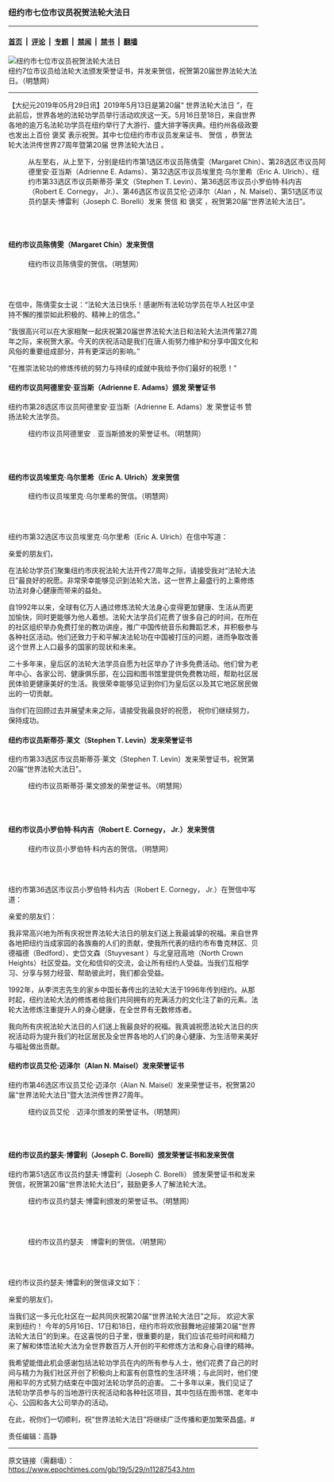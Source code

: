 ### 纽约市七位市议员祝贺法轮大法日

---

#### [首页](../../../..?n11287543) &nbsp;|&nbsp; [评论](../../../../../epoch-comment?n11287543) &nbsp;|&nbsp; [专题](../../../../../epoch-special?n11287543) &nbsp;|&nbsp; [禁闻](../../../../../epoch-news?n11287543) &nbsp;|&nbsp; [禁书](../../../../../books?n11287543) &nbsp;|&nbsp; [翻墙](https://github.com/gfw-breaker/nogfw/blob/master/README.md?n11287543)


<div><img alt="纽约市七位市议员祝贺法轮大法日" class="attachment-djy_600_400 size-djy_600_400 wp-post-image" src="https://i.epochtimes.com/assets/uploads/2019/05/2019-5-28-new-york-supports_01-600x400.jpg"/>
<div class="caption">
 纽约7位市议员给法轮大法颁发荣誉证书，并发来贺信，祝贺第20届世界法轮大法日。（明慧网）
</div></div><hr/><div class="post_content" id="artbody" itemprop="articleBody">
 <!-- article content begin -->
 <p>
  【大纪元2019年05月29日讯】2019年5月13日是第20届“
  <ok href="https://www.epochtimes.com/gb/tag/%E4%B8%96%E7%95%8C%E6%B3%95%E8%BD%AE%E5%A4%A7%E6%B3%95%E6%97%A5.html">
   世界法轮大法日
  </ok>
  ”，在此前后，世界各地的法轮功学员举行活动欢庆这一天。5月16日至18日，来自世界各地的逾万名法轮功学员在纽约举行了大游行、盛大排字等庆典。纽约州各级政要也发出上百份
  <ok href="https://www.epochtimes.com/gb/tag/%E8%A4%92%E5%A5%96.html">
   褒奖
  </ok>
  表示祝贺。其中七位纽约市市议员发来证书、
  <ok href="https://www.epochtimes.com/gb/tag/%E8%B4%BA%E4%BF%A1.html">
   贺信
  </ok>
  ，恭贺法轮大法洪传世界27周年暨第20届
  <ok href="https://www.epochtimes.com/gb/tag/%E4%B8%96%E7%95%8C%E6%B3%95%E8%BD%AE%E5%A4%A7%E6%B3%95%E6%97%A5.html">
   世界法轮大法日
  </ok>
  。
 </p>
 <figure aria-describedby="caption-attachment-11287546" class="wp-caption aligncenter" id="attachment_11287546" style="width: 600px">
  <ok href="https://i.epochtimes.com/assets/uploads/2019/05/2019-5-28-new-york-supports_01-e1559134232995.jpg" target="_blank">
   <img alt="" class="size-large wp-image-11287546" src="https://i.epochtimes.com/assets/uploads/2019/05/2019-5-28-new-york-supports_01-600x375.jpg"/>
  </ok>
  <br/><figcaption class="wp-caption-text" id="caption-attachment-11287546">
   从左至右，从上至下，分别是纽约市第1选区市议员陈倩雯（Margaret Chin）、第28选区市议员阿德里安·亚当斯（Adrienne E. Adams）、第32选区市议员埃里克·乌尔里希（Eric A. Ulrich）、纽约市第33选区市议员斯蒂芬·莱文（Stephen T. Levin）、第36选区市议员小罗伯特·科内吉（Robert E. Cornegy， Jr.）、第46选区市议员艾伦·迈泽尔（Alan ，N. Maisel）、第51选区市议员约瑟夫·博雷利（Joseph C. Borelli）发来
   <ok href="https://www.epochtimes.com/gb/tag/%E8%B4%BA%E4%BF%A1.html">
    贺信
   </ok>
   和
   <ok href="https://www.epochtimes.com/gb/tag/%E8%A4%92%E5%A5%96.html">
    褒奖
   </ok>
   ，祝贺第20届“世界法轮大法日”。
  </figcaption><br/>
 </figure><br/>
 <h4>
  纽约市议员陈倩雯（Margaret Chin）发来贺信
 </h4>
 <figure aria-describedby="caption-attachment-11287550" class="wp-caption aligncenter" id="attachment_11287550" style="width: 401px">
  <ok href="https://i.epochtimes.com/assets/uploads/2019/05/2019-5-28-new-york-supports_02.jpg" target="_blank">
   <img alt="" class="wp-image-11287550" src="https://i.epochtimes.com/assets/uploads/2019/05/2019-5-28-new-york-supports_02-600x777.jpg"/>
  </ok>
  <br/><figcaption class="wp-caption-text" id="caption-attachment-11287550">
   纽约市议员陈倩雯的贺信。（明慧网）
  </figcaption><br/>
 </figure><br/>
 <p>
  在信中，陈倩雯女士说：“法轮大法日快乐！感谢所有法轮功学员在华人社区中坚持不懈的推崇如此积极的、精神上的信念。”
 </p>
 <p>
  “我很高兴可以在大家相聚一起庆祝第20届世界法轮大法日和法轮大法洪传第27周年之际，来祝贺大家。今天的庆祝活动是我们在唐人街努力维护和分享中国文化和风俗的重要组成部分，并有更深远的影响。”
 </p>
 <p>
  “在推崇法轮功的修炼传统的努力与持续的成就中我给予你们最好的祝愿！”
 </p>
 <h4>
  纽约市议员阿德里安·亚当斯（Adrienne E. Adams）颁发
  <ok href="https://www.epochtimes.com/gb/tag/%E8%8D%A3%E8%AA%89%E8%AF%81%E4%B9%A6.html">
   荣誉证书
  </ok>
 </h4>
 <p>
  纽约市第28选区市议员阿德里安·亚当斯（Adrienne E. Adams）发
  <ok href="https://www.epochtimes.com/gb/tag/%E8%8D%A3%E8%AA%89%E8%AF%81%E4%B9%A6.html">
   荣誉证书
  </ok>
  赞扬法轮大法学员。
 </p>
 <figure aria-describedby="caption-attachment-11287553" class="wp-caption aligncenter" id="attachment_11287553" style="width: 450px">
  <ok href="https://i.epochtimes.com/assets/uploads/2019/05/2019-5-28-new-york-supports_03.jpg" target="_blank">
   <img alt="" class="wp-image-11287553" src="https://i.epochtimes.com/assets/uploads/2019/05/2019-5-28-new-york-supports_03-600x460.jpg"/>
  </ok>
  <br/><figcaption class="wp-caption-text" id="caption-attachment-11287553">
   纽约市议员阿德里安﹒亚当斯颁发的荣誉证书。（明慧网）
  </figcaption><br/>
 </figure><br/>
 <h4>
  纽约市议员埃里克·乌尔里希（Eric A. Ulrich）发来贺信
 </h4>
 <figure aria-describedby="caption-attachment-11287555" class="wp-caption aligncenter" id="attachment_11287555" style="width: 401px">
  <ok href="https://i.epochtimes.com/assets/uploads/2019/05/2019-5-28-new-york-supports_04.jpg" target="_blank">
   <img alt="" class="wp-image-11287555" src="https://i.epochtimes.com/assets/uploads/2019/05/2019-5-28-new-york-supports_04-600x783.jpg"/>
  </ok>
  <br/><figcaption class="wp-caption-text" id="caption-attachment-11287555">
   纽约市议员埃里克·乌尔里希的贺信。（明慧网）
  </figcaption><br/>
 </figure><br/>
 <p>
  纽约市第32选区市议员埃里克·乌尔里希（Eric A. Ulrich）在信中写道：
 </p>
 <p>
  亲爱的朋友们，
 </p>
 <p>
  在法轮功学员们聚集纽约市庆祝法轮大法开传27周年之际，请接受我对“法轮大法日”最良好的祝愿。非常荣幸能够见识到法轮大法，这一世界上最盛行的上乘修炼功法对身心健康而带来的益处。
 </p>
 <p>
  自1992年以来，全球有亿万人通过修炼法轮大法身心变得更加健康、生活从而更加愉快，同时更能够为他人着想。法轮大法学员们花费了很多自己的时间，在所在的社区组织举办免费打坐的教功讲座，推广中国传统音乐和舞蹈艺术，并积极参与各种社区活动。他们还致力于和平解决法轮功在中国被打压的问题，进而争取改善这个世界上人口最多的国家的现状和未来。
 </p>
 <p>
  二十多年来，皇后区的法轮大法学员自愿为社区举办了许多免费活动。他们曾为老年中心、各家公司、健康俱乐部，在公园和图书馆里提供免费教功班，帮助社区居民体验更健康美好的生活。我很荣幸能够见证到你们为皇后区以及其它地区居民做出的一切贡献。
 </p>
 <p>
  当你们在回顾过去并展望未来之际，请接受我最良好的祝愿， 祝你们继续努力，保持成功。
 </p>
 <h4>
  纽约市议员斯蒂芬·莱文（Stephen T. Levin）发来荣誉证书
 </h4>
 <p>
  纽约市第33选区市议员斯蒂芬·莱文（Stephen T. Levin）发来荣誉证书，祝贺第20届“世界法轮大法日”。
 </p>
 <figure aria-describedby="caption-attachment-11287582" class="wp-caption aligncenter" id="attachment_11287582" style="width: 449px">
  <ok href="https://i.epochtimes.com/assets/uploads/2019/05/2019-5-28-new-york-supports_05.jpg" target="_blank">
   <img alt="" class="wp-image-11287582" src="https://i.epochtimes.com/assets/uploads/2019/05/2019-5-28-new-york-supports_05-600x450.jpg"/>
  </ok>
  <br/><figcaption class="wp-caption-text" id="caption-attachment-11287582">
   纽约市议员斯蒂芬·莱文颁发的荣誉证书。（明慧网）
  </figcaption><br/>
 </figure><br/>
 <h4>
  纽约市议员小罗伯特·科内吉（Robert E. Cornegy， Jr.）发来贺信
 </h4>
 <figure aria-describedby="caption-attachment-11287585" class="wp-caption aligncenter" id="attachment_11287585" style="width: 400px">
  <ok href="https://i.epochtimes.com/assets/uploads/2019/05/2019-5-28-new-york-supports_06.jpg" target="_blank">
   <img alt="" class="wp-image-11287585" src="https://i.epochtimes.com/assets/uploads/2019/05/2019-5-28-new-york-supports_06-600x777.jpg"/>
  </ok>
  <br/><figcaption class="wp-caption-text" id="caption-attachment-11287585">
   纽约市议员小罗伯特·科内吉的贺信。（明慧网）
  </figcaption><br/>
 </figure><br/>
 <p>
  纽约市第36选区市议员小罗伯特·科内吉（Robert E. Cornegy， Jr.）在贺信中写道：
 </p>
 <p>
  亲爱的朋友们：
 </p>
 <p>
  我非常高兴地为所有庆祝世界法轮大法日的朋友们送上我最诚挚的祝福。来自世界各地把纽约当成家园的各族裔的人们的贡献，使我所代表的纽约市布鲁克林区、贝德福德（Bedford）、史岱文森（Stuyvesant ）与北皇冠高地（North Crown Heights）社区受益。文化和信仰的交流，会让所有纽约人受益。当我们互相学习、分享与努力经营、帮助彼此时，我们都会受益。
 </p>
 <p>
  1992年，从李洪志先生的家乡中国长春传出的法轮大法于1996年传到纽约。从那时起，纽约法轮大法的修炼者给我们共同拥有的充满活力的文化注了新的元素。法轮大法修炼注重提升人的身心健康，在全世界有无数修炼者。
 </p>
 <p>
  我向所有庆祝法轮大法日的人们送上我最良好的祝福。我真诚祝愿法轮大法日的庆祝活动将为提升我们的社区居民及全世界各地的人们的身心健康、为生活带来美好与福祉做出贡献。
 </p>
 <h4>
  纽约市议员艾伦·迈泽尔（Alan N. Maisel）发来荣誉证书
 </h4>
 <p>
  纽约市第46选区市议员艾伦·迈泽尔（Alan N. Maisel）发来荣誉证书，祝贺第20届“世界法轮大法日”暨大法洪传世界27周年。
 </p>
 <figure aria-describedby="caption-attachment-11287602" class="wp-caption aligncenter" id="attachment_11287602" style="width: 451px">
  <ok href="https://i.epochtimes.com/assets/uploads/2019/05/2019-5-28-new-york-supports_07.jpg" target="_blank">
   <img alt="" class="wp-image-11287602" src="https://i.epochtimes.com/assets/uploads/2019/05/2019-5-28-new-york-supports_07-600x450.jpg"/>
  </ok>
  <br/><figcaption class="wp-caption-text" id="caption-attachment-11287602">
   纽约议员艾伦﹒迈泽尔颁发的荣誉证书。（明慧网）
  </figcaption><br/>
 </figure><br/>
 <h4>
  纽约市议员约瑟夫·博雷利（Joseph C. Borelli）颁发荣誉证书和发来贺信
 </h4>
 <p>
  纽约市第51选区市议员约瑟夫·博雷利（Joseph C. Borelli） 颁发荣誉证书和发来贺信，祝贺第20届“世界法轮大法日”，鼓励更多人了解法轮大法。
 </p>
 <figure aria-describedby="caption-attachment-11287611" class="wp-caption aligncenter" id="attachment_11287611" style="width: 450px">
  <ok href="https://i.epochtimes.com/assets/uploads/2019/05/2019-5-28-new-york-supports_08.jpg" target="_blank">
   <img alt="" class="wp-image-11287611" src="https://i.epochtimes.com/assets/uploads/2019/05/2019-5-28-new-york-supports_08-600x451.jpg"/>
  </ok>
  <br/><figcaption class="wp-caption-text" id="caption-attachment-11287611">
   纽约市议员约瑟夫·博雷利颁发的荣誉证书。（明慧网）
  </figcaption><br/>
 </figure><br/>
 <figure aria-describedby="caption-attachment-11287620" class="wp-caption aligncenter" id="attachment_11287620" style="width: 400px">
  <ok href="https://i.epochtimes.com/assets/uploads/2019/05/2019-5-28-new-york-supports_09.jpg" target="_blank">
   <img alt="" class="wp-image-11287620" src="https://i.epochtimes.com/assets/uploads/2019/05/2019-5-28-new-york-supports_09-600x777.jpg"/>
  </ok>
  <br/><figcaption class="wp-caption-text" id="caption-attachment-11287620">
   纽约市议员约瑟夫﹒博雷利的贺信。（明慧网）
  </figcaption><br/>
 </figure><br/>
 <p>
  纽约市议员约瑟夫·博雷利的贺信译文如下：
 </p>
 <p>
  亲爱的朋友们，
 </p>
 <p>
  当我们这一多元化社区在一起共同庆祝第20届“世界法轮大法日”之际， 欢迎大家来到纽约！ 今年的5月16日、17日和18日，纽约市将欢欣鼓舞地迎接第20届“世界法轮大法日”的到来。在这喜悦的日子里，很重要的是，我们应该花些时间和精力来了解和体悟法轮大法为全世界数百万人开创的平和修炼方法和身心自律的精神。
 </p>
 <p>
  我希望能借此机会感谢包括法轮功学员在内的所有参与人士，他们花费了自己的时间与精力为我们社区开创了积极向上和富有创意性的生活环境；与此同时，他们使用和平的方式努力结束在中国对法轮功学员的迫害。 二十多年以来，我们见证了法轮功学员参与的当地游行庆祝活动和各种社区项目，其中包括在图书馆、老年中心、公园和各大公司举办的活动。
 </p>
 <p>
  在此，祝你们一切顺利，祝“世界法轮大法日”将继续广泛传播和更加繁荣昌盛。#
 </p>
 <p>
  责任编辑：高静
 </p>
 <!-- article content end -->
 <div id="below_article_ad">
 </div>
</div>


---

原文链接（需翻墙）：https://www.epochtimes.com/gb/19/5/29/n11287543.htm
